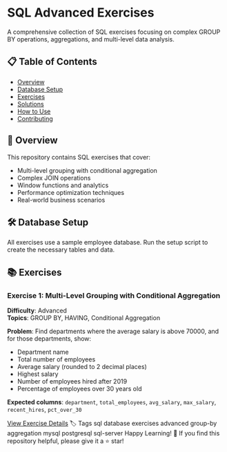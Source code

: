# SQL Advanced Exercises

A comprehensive collection of  SQL exercises focusing on complex GROUP BY operations, aggregations, and multi-level data analysis.

## 📋 Table of Contents

- [Overview](#overview)
- [Database Setup](#database-setup)
- [Exercises](#exercises)
- [Solutions](#solutions)
- [How to Use](#how-to-use)
- [Contributing](#contributing)

## 🎯 Overview

This repository contains  SQL exercises that cover:
- Multi-level grouping with conditional aggregation
- Complex JOIN operations
- Window functions and analytics
- Performance optimization techniques
- Real-world business scenarios

## 🛠 Database Setup

All exercises use a sample employee database. Run the setup script to create the necessary tables and data.


## 📚 Exercises

### Exercise 1: Multi-Level Grouping with Conditional Aggregation

**Difficulty**: Advanced  
**Topics**: GROUP BY, HAVING, Conditional Aggregation

**Problem**: Find departments where the average salary is above 70000, and for those departments, show:
- Department name
- Total number of employees
- Average salary (rounded to 2 decimal places)
- Highest salary
- Number of employees hired after 2019
- Percentage of employees over 30 years old

**Expected columns**: `department`, `total_employees`, `avg_salary`, `max_salary`, `recent_hires`, `pct_over_30`

[View Exercise Details](#exercise_01_multi_level_grouping)
🏷️ Tags
sql database exercises advanced group-by aggregation mysql postgresql sql-server
Happy Learning! 🚀
If you find this repository helpful, please give it a ⭐ star!
